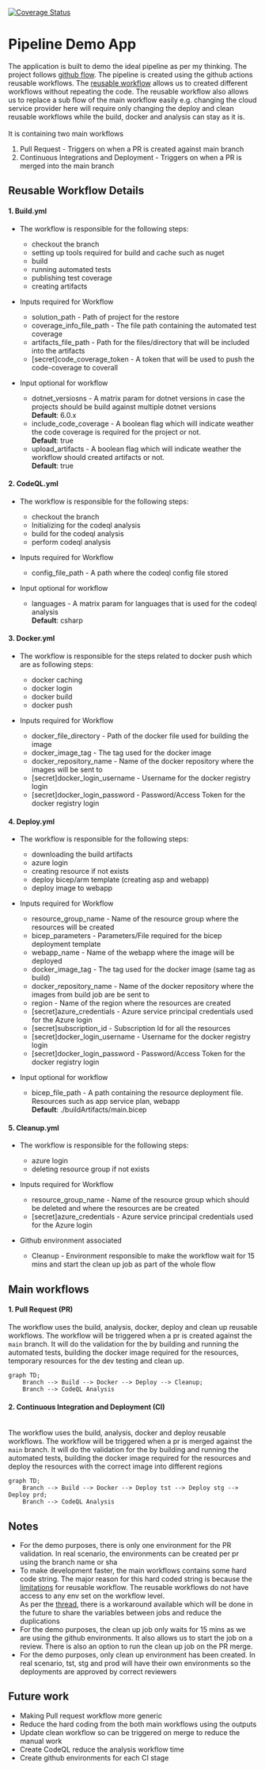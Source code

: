 [![Coverage Status](https://coveralls.io/repos/github/ppatel1604/pipeline-demo/badge.svg?branch=pr-workflow)](https://coveralls.io/github/ppatel1604/pipeline-demo?branch=pr-workflow)

# Pipeline Demo App
The application is built to demo the ideal pipeline as per my thinking. The project follows [github flow](https://docs.github.com/en/get-started/quickstart/github-flow). The pipeline is created using the github actions reusable workflows. The [reusable workflow](https://docs.github.com/en/actions/using-workflows/reusing-workflows) allows us to created different workflows without repeating the code. The reusable workflow also allows us to replace a sub flow of the main workflow easily e.g. changing the cloud service provider here will require only changing the deploy and clean reusable workflows while the build, docker and analysis can stay as it is.
<br />
<br />It is containing two main workflows
1. Pull Request - Triggers on when a PR is created against main branch
2. Continuous Integrations and Deployment - Triggers on when a PR is merged into the main branch

## Reusable Workflow Details
#### 1. Build.yml
- The workflow is responsible for the following steps:
   - checkout the branch
   - setting up tools required for build and cache such as nuget
   - build
   - running automated tests
   - publishing test coverage
   - creating artifacts

- Inputs required for Workflow
   - solution_path - Path of project for the restore
   - coverage_info_file_path - The file path containing the automated test coverage
   - artifacts_file_path - Path for the files/directory that will be included into the artifacts
   - [secret]code_coverage_token - A token that will be used to push the code-coverage to coverall

- Input optional for workflow
   - dotnet_versiosns - A matrix param for dotnet versions in case the projects should be build against multiple dotnet versions
   <br /> **Default**: 6.0.x
   - include_code_coverage - A boolean flag which will indicate weather the code coverage is required for the project or not.
   <br /> **Default**: true
   - upload_artifacts - A boolean flag which will indicate weather the workflow should created artifacts or not.
   <br /> **Default**: true

#### 2. CodeQL.yml
- The workflow is responsible for the following steps:
   - checkout the branch
   - Initializing for the codeql analysis
   - build for the codeql analysis
   - perform codeql analysis

- Inputs required for Workflow
   - config_file_path - A path where the codeql config file stored

- Input optional for workflow
   - languages - A matrix param for languages that is used for the codeql analysis
   <br /> **Default**: csharp

#### 3. Docker.yml
- The workflow is responsible for the steps related to docker push which are as following steps:
   - docker caching
   - docker login
   - docker build
   - docker push
   
- Inputs required for Workflow
   - docker_file_directory - Path of the docker file used for building the image
   - docker_image_tag - The tag used for the docker image
   - docker_repository_name - Name of the docker repository where the images will be sent to
   - [secret]docker_login_username - Username for the docker registry login
   - [secret]docker_login_password - Password/Access Token for the docker registry login

#### 4. Deploy.yml
- The workflow is responsible for the following steps:
   - downloading the build artifacts
   - azure login
   - creating resource if not exists
   - deploy bicep/arm template (creating asp and webapp)
   - deploy image to webapp

- Inputs required for Workflow
   - resource_group_name - Name of the resource group where the resources will be created
   - bicep_parameters - Parameters/File required for the bicep deployment template
   - webapp_name - Name of the webapp where the image will be deployed
   - docker_image_tag - The tag used for the docker image (same tag as build)
   - docker_repository_name - Name of the docker repository where the images from build job are be sent to
   - region - Name of the region where the resources are created
   - [secret]azure_credentials - Azure service principal credentials used for the Azure login
   - [secret]subscription_id - Subscription Id for all the resources
   - [secret]docker_login_username - Username for the docker registry login
   - [secret]docker_login_password - Password/Access Token for the docker registry login

- Input optional for workflow
   - bicep_file_path - A path containing the resource deployment file. Resources such as app service plan, webapp
   <br /> **Default**: ./buildArtifacts/main.bicep

#### 5. Cleanup.yml
- The workflow is responsible for the following steps:
   - azure login
   - deleting resource group if not exists

- Inputs required for Workflow
   - resource_group_name - Name of the resource group which should be deleted and where the resources are be created
   - [secret]azure_credentials - Azure service principal credentials used for the Azure login
   
- Github environment associated
   - Cleanup - Environment responsible to make the workflow wait for 15 mins and start the clean up job as part of the whole flow

## Main workflows
#### 1. Pull Request (PR)
The workflow uses the build, analysis, docker, deploy and clean up reusable workflows. The workflow will be triggered when a pr is created against the `main` branch. It will do the validation for the by building and running the automated tests, building the docker image required for the resources, temporary resources for the dev testing and clean up.

```mermaid
graph TD;
    Branch --> Build --> Docker --> Deploy --> Cleanup;
    Branch --> CodeQL Analysis
```

#### 2. Continuous Integration and Deployment (CI)
   <br /> The workflow uses the build, analysis, docker and deploy reusable workflows. The workflow will be triggered when a pr is merged against the `main` branch. It will do the validation for the by building and running the automated tests, building the docker image required for the resources and deploy the resources with the correct image into different regions

```mermaid
graph TD;
    Branch --> Build --> Docker --> Deploy tst --> Deploy stg --> Deploy prd;
    Branch --> CodeQL Analysis
```

## Notes
- For the demo purposes, there is only one environment for the PR validation. In real scenario, the environments can be created per pr using the branch name or sha
- To make development faster, the main workflows contains some hard code string. The major reason for this hard coded string is because the [limitations](https://github.community/t/reusable-workflow-env-context-not-available-in-jobs-job-id-with/206111) for reusable workflow. The reusable workflows do not have access to any env set on the workflow level.
<br /> As per the [thread](https://github.community/t/reusable-workflow-env-context-not-available-in-jobs-job-id-with/206111), there is a workaround available which will be done in the future to share the variables between jobs and reduce the duplications
- For the demo purposes, the clean up job only waits for 15 mins as we are using the github environments. It also allows us to start the job on a review. There is also an option to run the clean up job on the PR merge.
- For the demo purposes, only clean up environment has been created. In real scenario, tst, stg and prod will have their own environments so the deployments are approved by correct reviewers

## Future work
- Making Pull request workflow more generic
- Reduce the hard coding from the both main workflows using the outputs
- Update clean workflow so can be triggered on merge to reduce the manual work
- Create CodeQL reduce the analysis workflow time
- Create github environments for each CI stage